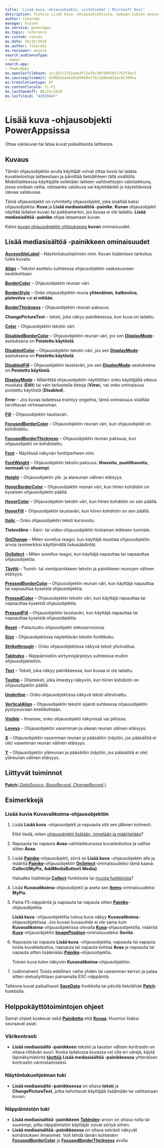 ```yaml
---
title: 'Lisää kuva -ohjausobjekti: viitetiedot | Microsoft Docs'
description: Tietoja Lisää kuva -ohjausobjektista, mukaan lukien ominaisuudet ja esimerkkejä
author: fikaradz
manager: kvivek
ms.service: powerapps
ms.topic: reference
ms.custom: canvas
ms.date: 10/25/2016
ms.author: fikaradz
ms.reviewer: anneta
search.audienceType:
- maker
search.app:
- PowerApps
ms.openlocfilehash: 1cc2b7c1752abe4f12e76c30f59978fc753f4ac5
ms.sourcegitcommit: 429b83aaa5a91d5868e1fbc169bed1bac0c709ea
ms.translationtype: HT
ms.contentlocale: fi-FI
ms.lasthandoff: 08/24/2018
ms.locfileid: "42835647"
---
```

# <a name="add-picture-control-in-powerapps"></a>Lisää kuva -ohjausobjekti PowerAppsissa
Ottaa valokuvan tai lataa kuvat paikallisesta laitteesta.

## <a name="description"></a>Kuvaus
Tämän ohjausobjektin avulla käyttäjät voivat ottaa kuvia tai ladata kuvatiedostoja laitteestaan ja päivittää tietolähteen tällä sisällöllä. Mobiililaitteessa käyttäjälle esitetään laitteen vaihtoehtojen valintaikkuna, jossa voidaan valita, otetaanko valokuva vai käytetäänkö jo käytettävissä olevaa valokuvaa.

Tämä ohjausobjekti on ryhmitelty ohjausobjekti, joka sisältää kaksi ohjausobjektia: **Kuva** ja **Lisää mediasisältöä -painike**. **Kuvan** ohjausobjekti näyttää ladatun kuvan tai paikkamerkin, jos kuvaa ei ole ladattu. **Lisää mediasisältöä -painike** ohjaa lataamaan kuvan.

Katso [kuvan ohjausobjektin viittauksesta](control-image.md) **kuvan** ominaisuudet.

## <a name="add-media-button-properties"></a>Lisää mediasisältöä -painikkeen ominaisuudet
**[AccessibleLabel](properties-accessibility.md)** – Näytönlukuohjelmien nimi. Kuvan lisäämisen tarkoitus tulee kuvata.

**[Align](properties-text.md)** – Tekstin asettelu suhteessa ohjausobjektin vaakasuoraan keskikohtaan.

**[BorderColor](properties-color-border.md)** – Ohjausobjektin reunan väri.

**[BorderStyle](properties-color-border.md)** – Onko ohjausobjektin reuna **yhtenäinen**, **katkoviiva**, **pisteviiva** vai **ei mitään**.

**[BorderThickness](properties-color-border.md)** – Ohjausobjektin reunan paksuus.

**ChangePictureText** – teksti, joka näkyy painikkeessa, kun kuva on ladattu.

**[Color](properties-color-border.md)** – Ohjausobjektin tekstin väri.

**[DisabledBorderColor](properties-color-border.md)** – Ohjausobjektin reunan väri, jos sen **[DisplayMode](properties-core.md)**-asetuksena on **Poistettu käytöstä**.

**[DisabledColor](properties-color-border.md)** – Ohjausobjektin tekstin väri, jos sen **[DisplayMode](properties-core.md)**-asetuksena on **Poistettu käytöstä**.

**[DisabledFill](properties-color-border.md)** – Ohjausobjektin taustaväri, jos sen **[DisplayMode](properties-core.md)**-asetuksena on **Poistettu käytöstä**.

**[DisplayMode](properties-core.md)** – Määrittää ohjausobjektin näyttötilan: onko käyttäjällä oikeus muokata (**Edit**) tai vain tarkastella tietoja (**View**), vai onko ominaisuus poistettu käytöstä (**Disabled**).

**Error** – Jos kuvaa ladatessa esiintyy ongelma, tämä ominaisuus sisältää tarvittavan virhesanoman.

**[Fill](properties-color-border.md)** – Ohjausobjektin taustaväri.

**[FocusedBorderColor](properties-color-border.md)**  – Ohjausobjektin reunan väri, kun ohjausobjekti on kohdistettu.

**[FocusedBorderThickness](properties-color-border.md)** – Ohjausobjektin reunan paksuus, kun ohjausobjekti on kohdistettu.

**[Font](properties-text.md)** – Näytössä näkyvän fonttiperheen nimi.

**[FontWeight](properties-text.md)** – Ohjausobjektin tekstin paksuus: **lihavoitu**, **puolilihavoitu**, **normaali** tai **ohuempi**.

**[Height](properties-size-location.md)** – Ohjausobjektin ylä- ja alareunan välinen etäisyys.

**[HoverBorderColor](properties-color-border.md)** – Ohjausobjektin reunan väri, kun hiiren kohdistin on kyseisen ohjausobjektin päällä.

**[HoverColor](properties-color-border.md)**  – Ohjausobjektin tekstin väri, kun hiiren kohdistin on sen päällä.

**[HoverFill](properties-color-border.md)**  – Ohjausobjektin taustaväri, kun hiiren kohdistin on sen päällä.

**[Italic](properties-text.md)**  – Onko ohjausobjektin teksti kursivoitu.

**Tietoväline** – Ääni- tai video-ohjausobjektin toistaman leikkeen tunniste.

**[OnChange](properties-core.md)** – Miten sovellus reagoi, kun käyttäjä muuttaa ohjausobjektin arvoa (esimerkiksi käyttämällä liukusäädintä).

**[OnSelect](properties-core.md)** – Miten sovellus reagoi, kun käyttäjä napauttaa tai napsauttaa ohjausobjektia.

**[Täyttö](properties-size-location.md)** – Tuonti- tai vientipainikkeen tekstin ja painikkeen reunojen välinen etäisyys.

**[PressedBorderColor](properties-color-border.md)** – Ohjausobjektin reunan väri, kun käyttäjä napauttaa tai napsauttaa kyseistä ohjausobjektia.

**[PressedColor](properties-color-border.md)** – Ohjausobjektin tekstin väri, kun käyttäjä napauttaa tai napsauttaa kyseistä ohjausobjektia.

**[PressedFill](properties-color-border.md)** – Ohjausobjektin taustaväri, kun käyttäjä napauttaa tai napsauttaa kyseistä ohjausobjektia.

**[Reset](properties-core.md)**  – Palautuuko ohjausobjekti oletusarvoonsa.

**[Size](properties-text.md)** – Ohjausobjektissa näytettävän tekstin fonttikoko.

**[Strikethrough](properties-text.md)**  – Onko ohjausobjektissa näkyvä teksti yliviivattua.

**[TabIndex](properties-accessibility.md)** – Näppäimistön siirtymisjärjestys suhteessa muihin ohjausobjekteihin.

**[Text](properties-core.md)** – Teksti, joka näkyy painikkeessa, kun kuvaa ei ole ladattu.

**[Tooltip](properties-core.md)** – Ohjeteksti, joka ilmestyy näkyviin, kun hiiren kohdistin on ohjausobjektin päällä.

**[Underline](properties-text.md)**  – Onko ohjausobjektissa näkyvä teksti alleviivattu.

**[VerticalAlign](properties-text.md)** – Ohjausobjektin tekstin sijainti suhteessa ohjausobjektin pystysuoraan keskikohtaan.

**[Visible](properties-core.md)** – Ilmaisee, onko ohjausobjekti näkyvissä vai piilossa.

**[Leveys](properties-size-location.md)** – Ohjausobjektin vasemman ja oikean reunan välinen etäisyys.

**[X](properties-size-location.md)** – Ohjausobjektin vasemman reunan ja pääsäilön (näytön, jos pääsäilöä ei ole) vasemman reunan välinen etäisyys.

**[Y](properties-size-location.md)** – Ohjausobjektin yläreunan ja pääsäilön (näytön, jos pääsäilöä ei ole) yläreunan välinen etäisyys.

## <a name="related-functions"></a>Liittyvät toiminnot
[**Patch**( *DataSource*, *BaseRecord*, *ChangeRecord* )](../functions/function-patch.md)

## <a name="examples"></a>Esimerkkejä
### <a name="add-images-to-an-image-gallery-control"></a>Lisää kuvia Kuvavalikoima-ohjausobjektiin
1. Lisää **Lisää kuva** -ohjausobjekti ja napsauta sitä sen jälkeen kolmesti.
   
    Etkö tiedä, miten [ohjausobjekti lisätään, nimetään ja määritetään](../add-configure-controls.md)?
2. Napsauta tai napauta **Avaa**-valintaikkunassa kuvatiedostoa ja valitse sitten **Avaa**.
3. Lisää **[Painike](control-button.md)**-ohjausobjekti, siirrä se **Lisää kuva** -ohjausobjektin alle ja määritä **[Painike](control-button.md)**-ohjausobjektin **[OnSelect](properties-core.md)**-ominaisuudeksi tämä kaava:<br>
   **Collect(MyPix, AddMediaButton1.Media)**
   
    Haluatko lisätietoja **[Collect](../functions/function-clear-collect-clearcollect.md)**-funktiosta tai [muista funktioista](../formula-reference.md)?
4. Lisää **Kuvavalikoima**-ohjausobjekti ja aseta sen **[Items](properties-core.md)**-ominaisuudeksi **MyPix**.
5. Paina F5-näppäintä ja napsauta tai napauta sitten **[Painike](control-button.md)**-ohjausobjektia.
   
    **Lisää kuva** -ohjausobjektilta tuleva kuva näkyy **Kuvavalikoima**-ohjausobjektissa. Jos kuvasi kuvasuhde ei ole sama kuin **Kuvavalikoima**-ohjausobjektissa olevalla **[Kuva](control-image.md)**-ohjausobjektilla, määritä **[Kuva](control-image.md)**-ohjausobjektin **[ImagePosition](properties-visual.md)**-ominaisuudeksi **Sovita**.
6. Napsauta tai napauta **Lisää kuva** -ohjausobjektia, napsauta tai napauta toista kuvatiedostoa, napsauta tai napauta kohtaa **Avaa** ja napsauta tai napauta sitten lisäämääsi **[Painike](control-button.md)**-ohjausobjektia.
   
    Toinen kuva tulee näkyviin **Kuvavalikoima**-ohjausobjektiin.
7. (valinnainen) Toista edellinen vaihe yhden tai useamman kerran ja palaa sitten oletustyötilaan painamalla ESC-näppäintä.

Tallenna kuvat paikallisesti **[SaveData](../functions/function-savedata-loaddata.md)**-funktiolla tai päivitä tietolähde **[Patch](../functions/function-patch.md)**-funktiolla.


## <a name="accessibility-guidelines"></a>Helppokäyttötoimintojen ohjeet
Samat ohjeet koskevat sekä **[Painiketta](control-button.md)** että **[Kuvaa](control-image.md)**. Huomioi lisäksi seuraavat asiat:

### <a name="color-contrast"></a>Värikontrasti
* **Lisää mediasisältö -painikkeen** tekstin ja taustan välisen kontrastin on oltava riittävän suuri. Koska ladatussa kuvassa voi olla eri värejä, käytä läpinäkymätöntä **[täyttöä](properties-color-border.md)** **Lisää mediasisältöä -painikkeessa** yhtenäisen kontrastin varmistamiseksi.

### <a name="screen-reader-support"></a>Näytönlukuohjelman tuki
* **Lisää mediasisältö -painikkeessa** on oltava **teksti** ja **ChangePictureText**, jotka kehottavat käyttäjää lisäämään tai vaihtamaan kuvan.

### <a name="keyboard-support"></a>Näppäimistön tuki
* **Lisää mediasisältöä -painikkeen** **[TabIndex](properties-accessibility.md)**-arvon on oltava nolla tai suurempi, jotta näppäimistön käyttäjät voivat siirtyä siihen.
* **Lisää mediasisältöä -painikkeessa** on oltava selvästi näkyvät kohdistuksen ilmaisimet. Voit tehdä tämän kohteiden **[FocusedBorderColor](properties-color-border.md)** ja **[FocusedBorderThickness](properties-color-border.md)** avulla.
 
